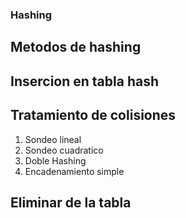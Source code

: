 ### Hashing

## Metodos de hashing

## Insercion en tabla hash

## Tratamiento de colisiones

1. Sondeo lineal
2. Sondeo cuadratico
3. Doble Hashing
4. Encadenamiento simple

## Eliminar de la tabla
